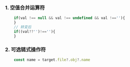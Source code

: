 ### 1. 空值合并运算符
```js
    if(val !== null && val !== undefined && val !==''){
    }
    // 转变后
    if((val??'')!==''){
    }
```

### 2. 可选链式操作符
```js
    const name = target.file?.obj?.name
```
